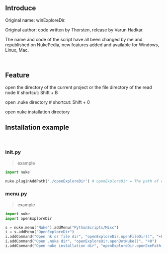 ## Introduce

Original name: winExploreDir. 

Original author: code written by Thorsten, release by Varun Hadkar.

The name and code of the script have all been changed by me and republished on NukePedia, new features added and available for Windows, Linux, Mac.

<br />

## Feature 

open the directory of the current project or the file directory of the read node # shortcut: Shift + B

open .nuke directory # shortcut: Shift + 0

open nuke installation directory

## Installation example

<br />

### init.py
> example
```python
import nuke

nuke.pluginAddPath('./openExploreDir') # openExploreDir = The path of openExploreDir.py file relative to .nuke folder
```

### menu.py
> example
```python
import nuke
import openExploreDir

s = nuke.menu("Nuke").addMenu("PythonScripts/Misc")
i = s.addMenu("OpenExploreDir")
i.addCommand("Open nk or file dir", "openExploreDir.openFileDir()", "+b")
i.addCommand("Open .nuke dir", "openExploreDir.openDotNuke()", "+0")
i.addCommand("Open nuke installation dir", "openExploreDir.openExePath()")
```
